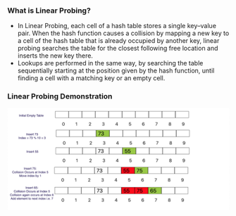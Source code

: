 ### What is Linear Probing?

  -  In Linear Probing, each cell of a hash table stores a single key–value pair. When the hash function causes a collision by mapping a new key to a cell of the hash table that is already occupied by another key, linear probing searches the table for the closest following free location and inserts the new key there.
  -  Lookups are performed in the same way, by searching the table sequentially starting at the position given by the hash function, until finding a cell with a matching key or an empty cell.

### Linear Probing Demonstration
<img src="images/lp.png"/>
